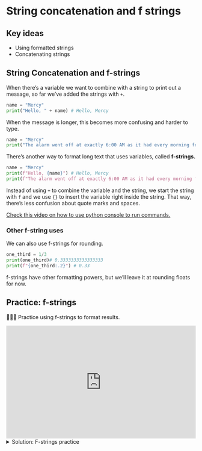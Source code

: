 # String concatenation and f strings

## Key ideas

- Using formatted strings
- Concatenating strings

## String Concatenation and f-strings

When there’s a variable we want to combine with a string to print out a message, so far we’ve added the strings with `+`.

```python
name = "Mercy"
print("Hello, " + name) # Hello, Mercy
```

When the message is longer, this becomes more confusing and harder to type.

```python
name = "Mercy"
print("The alarm went off at exactly 6:00 AM as it had every morning for the past five years. " + name + " began her morning and was ready to eat breakfast by 7:00 AM. The day appeared to be as normal as any other, and " + name + " was not expecting anything to change.")
```

There’s another way to format long text that uses variables, called **f-strings.**

```python
name = "Mercy"
print(f"Hello, {name}") # Hello, Mercy
print(f"The alarm went off at exactly 6:00 AM as it had every morning for the past five years. {name} began her morning and was ready to eat breakfast by 7:00 AM. The day appeared to be as normal as any other, and {name} was not expecting anything to change.")
```

Instead of using `+` to combine the variable and the string, we start the string with `f` and we use `{}` to insert the variable right inside the string. That way, there’s less confusion about quote marks and spaces.

<aside>

[Check this video on how to use python console to run commands.](https://www.loom.com/share/1d6800ff8c9f479f9a3ffd03f89e3c34)

</aside>

### Other f-string uses

We can also use f-strings for rounding.

```python
one_third = 1/3
print(one_third)# 0.3333333333333333
print(f"{one_third:.2}") # 0.33
```

f-strings have other formatting powers, but we’ll leave it at rounding floats for now.

## Practice: f-strings

<aside>

👩🏿‍💻 Practice using f-strings to format results.

</aside>

<iframe src="https://trinket.io/embed/python/a3a93a486d" width="100%" height="300" frameborder="0" marginwidth="0" marginheight="0" allowfullscreen></iframe>

<details><summary>Solution: F-strings practice</summary>

```python
first_num = float(input("enter first number: "))
second_num = float(input("enter second number: "))

result = first_num / second_num

print(f"the result is {result:.3} ")
```

</details>
